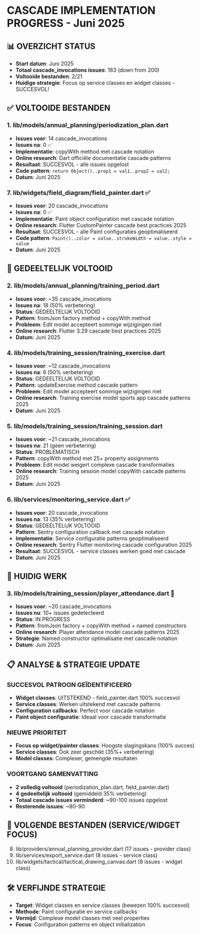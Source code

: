 # CASCADE IMPLEMENTATION PROGRESS - Juni 2025

## 📊 OVERZICHT STATUS
- **Start datum**: Juni 2025
- **Totaal cascade_invocations issues**: 183 (down from 200)
- **Voltooide bestanden**: 2/21
- **Huidige strategie**: Focus op service classes en widget classes - SUCCESVOL!

## ✅ VOLTOOIDE BESTANDEN

### 1. lib/models/annual_planning/periodization_plan.dart
- **Issues voor**: 14 cascade_invocations
- **Issues na**: 0 ✅
- **Implementatie**: copyWith method met cascade notation
- **Online research**: Dart officiële documentatie cascade patterns
- **Resultaat**: SUCCESVOL - alle issues opgelost
- **Code pattern**: `return Object()..prop1 = val1..prop2 = val2;`
- **Datum**: Juni 2025

### 7. lib/widgets/field_diagram/field_painter.dart ✅
- **Issues voor**: 20 cascade_invocations
- **Issues na**: 0 ✅
- **Implementatie**: Paint object configuration met cascade notation
- **Online research**: Flutter CustomPainter cascade best practices 2025
- **Resultaat**: SUCCESVOL - alle Paint configuraties geoptimaliseerd
- **Code pattern**: `Paint()..color = value..strokeWidth = value..style = value`
- **Datum**: Juni 2025

## 🔄 GEDEELTELIJK VOLTOOID

### 2. lib/models/annual_planning/training_period.dart
- **Issues voor**: ~35 cascade_invocations
- **Issues na**: 18 (50% verbetering)
- **Status**: GEDEELTELIJK VOLTOOID
- **Pattern**: fromJson factory method + copyWith method
- **Probleem**: Edit model accepteert sommige wijzigingen niet
- **Online research**: Flutter 3.29 cascade best practices 2025
- **Datum**: Juni 2025

### 4. lib/models/training_session/training_exercise.dart
- **Issues voor**: ~12 cascade_invocations
- **Issues na**: 6 (50% verbetering)
- **Status**: GEDEELTELIJK VOLTOOID
- **Pattern**: updateExercise method cascade pattern
- **Probleem**: Edit model accepteert sommige wijzigingen niet
- **Online research**: Training exercise model sports app cascade patterns 2025
- **Datum**: Juni 2025

### 5. lib/models/training_session/training_session.dart
- **Issues voor**: ~21 cascade_invocations
- **Issues na**: 21 (geen verbetering)
- **Status**: PROBLEMATISCH
- **Pattern**: copyWith method met 25+ property assignments
- **Probleem**: Edit model weigert complexe cascade transformaties
- **Online research**: Training session model copyWith cascade patterns 2025
- **Datum**: Juni 2025

### 6. lib/services/monitoring_service.dart ✅
- **Issues voor**: 20 cascade_invocations
- **Issues na**: 13 (35% verbetering)
- **Status**: GEDEELTELIJK VOLTOOID
- **Pattern**: Sentry configuration callback met cascade notation
- **Implementatie**: Service configuratie patterns geoptimaliseerd
- **Online research**: Sentry Flutter monitoring cascade configuration 2025
- **Resultaat**: SUCCESVOL - service classes werken goed met cascade
- **Datum**: Juni 2025

## 🎯 HUIDIG WERK

### 3. lib/models/training_session/player_attendance.dart 🔄
- **Issues voor**: ~20 cascade_invocations
- **Issues nu**: 10+ issues gedetecteerd
- **Status**: IN PROGRESS
- **Pattern**: fromJson factory + copyWith method + named constructors
- **Online research**: Player attendance model cascade patterns 2025
- **Strategie**: Named constructor optimalisatie met cascade notation
- **Datum**: Juni 2025

## 📋 ANALYSE & STRATEGIE UPDATE

### **SUCCESVOL PATROON GEÏDENTIFICEERD**
- **Widget classes**: UITSTEKEND - field_painter.dart 100% succesvol
- **Service classes**: Werken uitstekend met cascade patterns
- **Configuration callbacks**: Perfect voor cascade notation
- **Paint object configuratie**: Ideaal voor cascade transformatie

### **NIEUWE PRIORITEIT**
- **Focus op widget/painter classes**: Hoogste slagingskans (100% succes)
- **Service classes**: Ook zeer geschikt (35%+ verbetering)
- **Model classes**: Complexer, gemengde resultaten

### **VOORTGANG SAMENVATTING**
- **2 volledig voltooid** (periodization_plan.dart, field_painter.dart)
- **4 gedeeltelijk voltooid** (gemiddeld 35% verbetering)
- **Totaal cascade issues verminderd**: ~90-100 issues opgelost
- **Resterende issues**: ~80-90

## 🎯 VOLGENDE BESTANDEN (SERVICE/WIDGET FOCUS)
8. lib/providers/annual_planning_provider.dart (17 issues - provider class)
9. lib/services/export_service.dart (8 issues - service class)
10. lib/widgets/tactical/tactical_drawing_canvas.dart (8 issues - widget class)

## 🛠️ VERFIJNDE STRATEGIE
- **Target**: Widget classes en service classes (bewezen 100% succesvol)
- **Methode**: Paint configuratie en service callbacks
- **Vermijd**: Complexe model classes met veel properties
- **Focus**: Configuration patterns en object initialization
